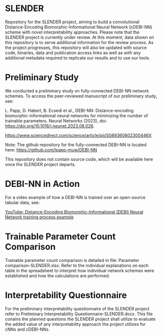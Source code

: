 # SLENDER
Repository for the SLENDER project, aiming to build a convolutional Distance-Encoding Biomorphic-Informational Neural Network (cDEBI-NN) scheme with novel interpretability approaches. Please note that the SLENDER project is currently under review. At this moment, data shown on this repository is to serve additional information for the review process. As the project progresses, this repository will also be updated with source code, binaries, data and publication access links as well as with any additional metadata required to replicate our results and to use our tools.

# Preliminary Study
We conducted a preliminary study on fully-connected DEBI-NN network schemes. To access the peer-reviewed manuscript of our preliminary study, see:

L. Papp, D. Haberl, B. Ecsedi et al., DEBI-NN: Distance-encoding biomorphic-informational neural networks for minimizing the number of trainable parameters. Neural Networks (2023), doi: https://doi.org/10.1016/j.neunet.2023.08.026.

https://www.sciencedirect.com/science/article/pii/S089360802300446X

Note: The github repository for the fully-connected DEBI-NN is located here: https://github.com/lpapp-muw/DEBI-NN

This repository does not contain source code, which will be available here once the SLENDER project departs.

# DEBI-NN in Action
For a video example of how a DEBI-NN is trained over an open-source tabular data, see:

[YouTube: Distance-Encoding Biomorphic-Informational (DEBI) Neural Network training process example](https://youtu.be/S4Dj5qc7Rno)

# Trainable Parameter Count Comparison

Trainable parameter count comparison is detailed in file: Parameter comparison-SLENDER.xlsx. Refer to the individual explanations on each table in the spreadsheet to interpret how individual network schemes were established and how the calculations are performed.

# Interpretability Questionnaire

For the preliminary interpretability questionnaire of the SLENDER project refer to Preliminary Interpretability Questionnaire-SLENDER.docx. This file conains the planned questions the SLENDER project shall utilize to evaluate the added value of any interpretability approach the project utilizes for cNNs and cDEBI-NNs.
